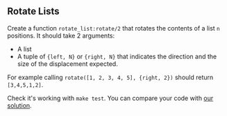 Rotate Lists
------------

Create a function `rotate_list:rotate/2` that rotates the contents of a
list `n` positions. It should take 2 arguments:

- A list
- A tuple of `{left, N}` or `{right, N}` that indicates the direction
  and the size of the displacement expected.

For example calling `rotate([1, 2, 3, 4, 5], {right, 2})` should
return `[3,4,5,1,2]`.

Check it's working with `make test`. You can compare your code with
[our solution](solution/rotate_list.erl).
